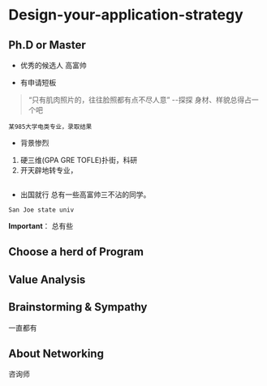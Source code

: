 # Design-your-application-strategy

## Ph.D or Master
- 优秀的候选人
高富帅

- 有申请短板
> “只有肌肉照片的，往往脸照都有点不尽人意” --探探
身材、样貌总得占一个吧

~~~
某985大学电类专业，录取结果
~~~
- 背景惨烈
1) 硬三维(GPA GRE TOFLE)扑街，科研  
2) 开天辟地转专业，
~~~

~~~

- 出国就行
总有一些高富帅三不沾的同学。
~~~
San Joe state univ 
~~~
**Important**： 总有些

## Choose a herd of Program

## Value Analysis

## Brainstorming & Sympathy
一直都有

## About Networking
咨询师
